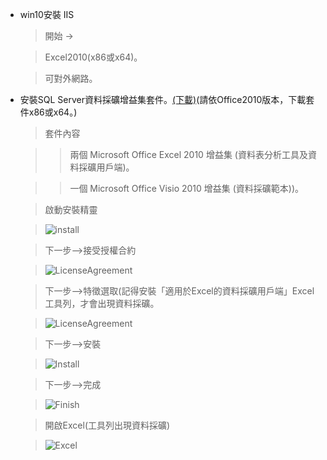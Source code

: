 *   win10安裝 IIS

    > 開始 → 
    
    > Excel2010(x86或x64)。
    
    > 可對外網路。

*   安裝SQL Server資料採礦增益集套件。<a href="https://www.microsoft.com/zh-tw/download/details.aspx?id=29061" target="_blank">(下載)</a>(請依Office2010版本，下載套件x86或x64。)
    > 套件內容
    
    >> 兩個 Microsoft Office Excel 2010 增益集 (資料表分析工具及資料採礦用戶端)。
    
    >> 一個 Microsoft Office Visio 2010 增益集 (資料採礦範本))。
    
    > 

    > 啟動安裝精靈

    > ![install](../../master/excel/images/excel1.PNG)
    
    > 下一步-->接受授權合約
    
    > ![LicenseAgreement](../../master/excel/images/excel2.PNG)
    
    > 下一步-->特徵選取(記得安裝「適用於Excel的資料採礦用戶端」Excel工具列，才會出現資料採礦。
    
    > ![LicenseAgreement](../../master/excel/images/excel4.PNG) 
    
    > 下一步-->安裝
    
    > ![Install](../../master/excel/images/excel5.PNG)
    
    > 下一步-->完成
    
    > ![Finish](../../master/excel/images/excel6.PNG)
    
    > 開啟Excel(工具列出現資料採礦)
    
    > ![Excel](../../master/excel/images/excel7.PNG)
